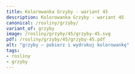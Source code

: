 ```yaml
---
title: Kolorowanka Grzyby - wariant 45
description: Kolorowanka Grzyby - wariant 45
canonical: /rosliny/grzyby/
variant_of: grzyby
image: /rosliny/grzyby/45/grzyby-45.svg
pdf: /rosliny/grzyby/45/grzyby-45.pdf
alt: "grzyby – pobierz i wydrukuj kolorowankę"
tags:
- rosliny
- grzyby
---
```

